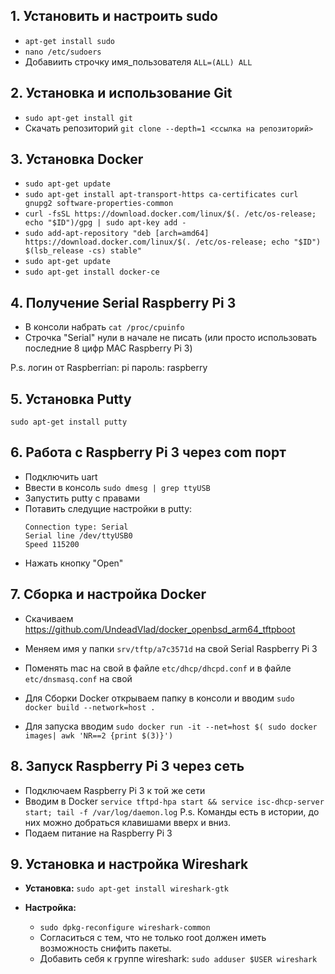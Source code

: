
## 1. Установить и настроить sudo
  *  `apt-get install sudo`
  *  `nano /etc/sudoers`
  * Добавиить строчку имя_пользователя `ALL=(ALL) ALL`
	
## 2. Установка и использование Git
  * `sudo apt-get install git`
  * Скачать репозиторий `git clone --depth=1 <ссылка на репозиторий>`
	
## 3. Установка Docker
  * `sudo apt-get update`
  * `sudo apt-get install apt-transport-https ca-certificates curl gnupg2 software-properties-common`
  * `curl -fsSL https://download.docker.com/linux/$(. /etc/os-release; echo "$ID")/gpg | sudo apt-key add -`
  * `sudo add-apt-repository "deb [arch=amd64] https://download.docker.com/linux/$(. /etc/os-release; echo "$ID") $(lsb_release -cs) stable" `
  * `sudo apt-get update`
  * `sudo apt-get install docker-ce`
	
## 4. Получение Serial Raspberry Pi 3
  * В консоли набрать `cat /proc/cpuinfo`
  * Строчка "Serial" нули в начале не писать (или просто использовать последние 8 цифр MAC Raspberry Pi 3)
    
  P.s. логин от Raspberrian: pi пароль: raspberry

## 5. Установка Putty 
  `sudo apt-get install putty`
	
## 6. Работа с Raspberry Pi 3 через com порт
  * Подключить uart
  * Ввести в консоль `sudo dmesg | grep ttyUSB`
  * Запустить putty с правами 
  * Потавить следущие настройки в putty:
      ```
      Connection type: Serial
      Serial line /dev/ttyUSB0
      Speed 115200
      ```
  * Нажать кнопку "Open"

## 7. Сборка и настройка Docker
  * Cкачиваем https://github.com/UndeadVlad/docker_openbsd_arm64_tftpboot
  * Меняем имя у папки `srv/tftp/a7c3571d` на свой Serial Raspberry Pi 3
  * Поменять mac на свой в файле `etc/dhcp/dhcpd.conf` и в файле `etc/dnsmasq.conf` на свой
  
  * Для Сборки Docker открываем папку в консоли и вводим `sudo docker build --network=host .`
  * Для запуска вводим `sudo docker run -it --net=host $( sudo docker images| awk 'NR==2 {print $(3)}')`
	
## 8. Запуск Raspberry Pi 3 через сеть
  * Подключаем Raspberry Pi 3 к той же сети 
  * Вводим в Docker `service tftpd-hpa start && service isc-dhcp-server start; tail -f /var/log/daemon.log`
    P.s. Команды есть в истории, до них можно добраться клавишами вверх и вниз.
  * Подаем питание на Raspberry Pi 3
	
## 9. Установка и настройка Wireshark
  * **Установка:** 
    `sudo apt-get install wireshark-gtk`

  * **Настройка:**
    * `sudo dpkg-reconfigure wireshark-common`
    * Согласиться с тем, что не только root должен иметь возможность снифить пакеты.
    * Добавить себя к группе wireshark: `sudo adduser $USER wireshark`
